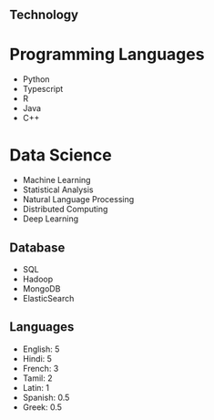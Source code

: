 ## Technology

# Programming Languages

- Python
- Typescript
- R
- Java
- C++

# Data Science
- Machine Learning
- Statistical Analysis
- Natural Language Processing
- Distributed Computing
- Deep Learning

## Database
- SQL
- Hadoop
- MongoDB
- ElasticSearch

## Languages
- English: 5
- Hindi: 5
- French: 3
- Tamil: 2
- Latin: 1
- Spanish: 0.5
- Greek: 0.5